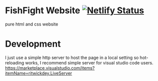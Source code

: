 # FishFight Website [![Netlify Status](https://api.netlify.com/api/v1/badges/fb9eee95-1337-4b10-bbdb-437efa1b30f8/deploy-status)](https://app.netlify.com/sites/fishfight/deploys)
pure html and css website

# Development
I just use a simple http server to host the page in a local setting so hot-reloading works,
I recommend simple server for visual studio code users.
https://marketplace.visualstudio.com/items?itemName=ritwickdey.LiveServer
